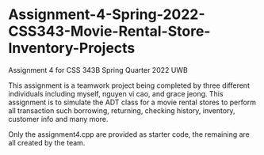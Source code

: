 # Assignment-4-Spring-2022-CSS343-Movie-Rental-Store-Inventory-Projects

Assignment 4 for CSS 343B Spring Quarter 2022 UWB

This assignment is a teamwork project being completed by three different individuals including myself, nguyen vi cao, and grace jeong. This assignment is to simulate the ADT class for a movie rental stores to perform all transaction such borrowing, returning, checking history, inventory, customer info and many more. 

Only the assignment4.cpp are provided as starter code, the remaining are all created by the team.
